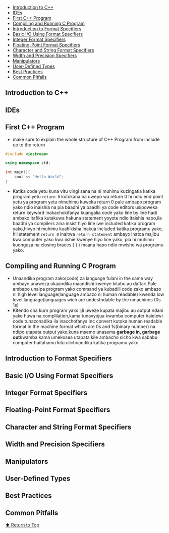 - [Introduction to C++](#introduction-to-c)
- [IDEs](#ides)
- [First C++ Program](#first-c-program)
- [Compiling and Running C Program](#compiling-and-running-c-program)
- [Introduction to Format Specifiers](#introduction-to-format-specifiers)
- [Basic I/O Using Format Specifiers](#basic-io-using-format-specifiers)
- [Integer Format Specifiers](#integer-format-specifiers)
- [Floating-Point Format Specifiers](#floating-point-format-specifiers)
- [Character and String Format Specifiers](#character-and-string-format-specifiers)
- [Width and Precision Specifiers](#width-and-precision-specifiers)
- [Manipulators](#manipulators)
- [User-Defined Types](#user-defined-types)
- [Best Practices](#best-practices)
- [Common Pitfalls](#common-pitfalls)



<a name="top"></a>
## Introduction to C++
## IDEs
## First C++ Program
- make sure to explain the whole structure of C++ Program from include up to the return

```cpp
#include <iostream>

using namespace std;

int main(){
    cout << "Hello World";
}
```
- Katika code yetu kuna vitu vingi sana na ni muhimu kuzingatia katika program yetu
`return 0` kutokana na uwepo wa return 0 hi ndio end point yetu ya program yetu nimuhimu kuweka return 0 pale ambapo program yako ndio inaishia na pia baadhi ya baadhi ya code editors usipoweka return keyword inakachokifanya kuangalia code yako line by line hadi ambako itafika kutakuwa hakuna statement yoyote ndio itaishia hapo,ila baadhi ya compilers zina insist hiyo line iwe included katika program yako,hivyo ni muhimu kuahikisha inakua included katika programu yako, hii statement `return 0` inaitwa `return statement` ambayo inatoa majibu kwa computer yako kwa iishie kwenye hiyo line yako, pia ni muhimu kuongeza na closing braces ( } ) maana hapo ndio mwisho wa programu yako. 
## Compiling and Running C Program
- Unaandika program zako(code) za language fulani in the same way ambayo unaweza ukaandika maandishi kwenye kitabu au daftari,Pale ambapo unaipa program yako command ya kubadili code zako ambazo ni high level language(language ambazo ni human readable) kwenda low level language(languages wich are undestndable by the nmachines (0s 1s)
- Kitendo cha kurn program yako i;li uweze kupata majibu au output ndani yake huwa na complilation,kama tunavyojua kwamba computer haielewi code tunazonadika ila inacchofanya inc convert kutoka human readable format in the machine format which are 0s and 1s(binary number) na ndipo utapata output yako,kuna msemo unasema **garbage in, garbage out**kwamba kama umekosea utapata kile ambacho sicho kwa sababu computer haifahamu kitu ulichoandika katika programu yako.

## Introduction to Format Specifiers

## Basic I/O Using Format Specifiers

## Integer Format Specifiers

## Floating-Point Format Specifiers

## Character and String Format Specifiers

## Width and Precision Specifiers

## Manipulators

## User-Defined Types

## Best Practices

## Common Pitfalls


[⬆️ Return to Top](#top)
